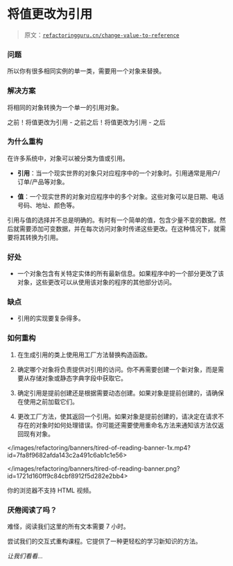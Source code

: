# 将值更改为引用

> 原文：[`refactoringguru.cn/change-value-to-reference`](https://refactoringguru.cn/change-value-to-reference)

### 问题

所以你有很多相同实例的单一类，需要用一个对象来替换。

### 解决方案

将相同的对象转换为一个单一的引用对象。

之前！将值更改为引用 - 之前之后！将值更改为引用 - 之后

### 为什么重构

在许多系统中，对象可以被分类为值或引用。

+   **引用**：当一个现实世界的对象只对应程序中的一个对象时。引用通常是用户/订单/产品等对象。

+   **值**：一个现实世界的对象对应程序中的多个对象。这些对象可以是日期、电话号码、地址、颜色等。

引用与值的选择并不总是明确的。有时有一个简单的值，包含少量不变的数据。然后就需要添加可变数据，并在每次访问对象时传递这些更改。在这种情况下，就需要将其转换为引用。

### 好处

+   一个对象包含有关特定实体的所有最新信息。如果程序中的一个部分更改了该对象，这些更改可以从使用该对象的程序的其他部分访问。

### 缺点

+   引用的实现要复杂得多。

### 如何重构

1.  在生成引用的类上使用用工厂方法替换构造函数。

1.  确定哪个对象将负责提供对引用的访问。你不再需要创建一个新对象，而是需要从存储对象或静态字典字段中获取它。

1.  确定引用是提前创建还是根据需要动态创建。如果对象是提前创建的，请确保在使用之前加载它们。

1.  更改工厂方法，使其返回一个引用。如果对象是提前创建的，请决定在请求不存在的对象时如何处理错误。你可能还需要使用重命名方法来通知该方法仅返回现有对象。

</images/refactoring/banners/tired-of-reading-banner-1x.mp4?id=7fa8f9682afda143c2a491c6ab1c1e56>

</images/refactoring/banners/tired-of-reading-banner.png?id=1721d160ff9c84cbf8912f5d282e2bb4>

你的浏览器不支持 HTML 视频。

### 厌倦阅读了吗？

难怪，阅读我们这里的所有文本需要 7 小时。

尝试我们的交互式重构课程。它提供了一种更轻松的学习新知识的方法。

*让我们看看…*
